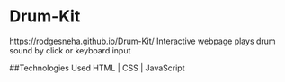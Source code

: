 # Drum-Kit
https://rodgesneha.github.io/Drum-Kit/
Interactive webpage plays drum sound by click or keyboard input

##Technologies Used
HTML | CSS | JavaScript

